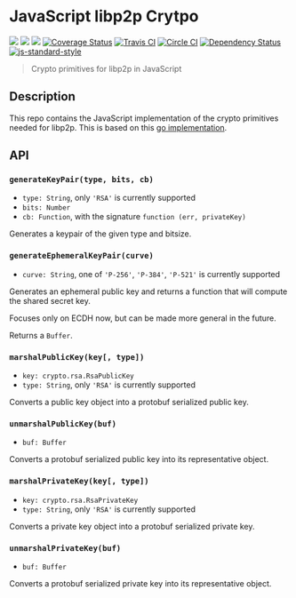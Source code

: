 # JavaScript libp2p Crytpo

[![](https://img.shields.io/badge/made%20by-Protocol%20Labs-blue.svg?style=flat-square)](http://ipn.io)
[![](https://img.shields.io/badge/project-IPFS-blue.svg?style=flat-square)](http://ipfs.io/)
[![](https://img.shields.io/badge/freenode-%23ipfs-blue.svg?style=flat-square)](http://webchat.freenode.net/?channels=%23ipfs)
[![Coverage Status](https://coveralls.io/repos/github/ipfs/js-libp2p-crypto/badge.svg?branch=master)](https://coveralls.io/github/ipfs/js-libp2p-crypto?branch=master)
[![Travis CI](https://travis-ci.org/ipfs/js-libp2p-crypto.svg?branch=master)](https://travis-ci.org/ipfs/js-libp2p-crypto)
[![Circle CI](https://circleci.com/gh/ipfs/js-libp2p-crypto.svg?style=svg)](https://circleci.com/gh/ipfs/js-libp2p-crypto)
[![Dependency Status](https://david-dm.org/ipfs/js-libp2p-crypto.svg?style=flat-square)](https://david-dm.org/ipfs/js-libp2p-crypto) [![js-standard-style](https://img.shields.io/badge/code%20style-standard-brightgreen.svg?style=flat-square)](https://github.com/feross/standard)

> Crypto primitives for libp2p in JavaScript

## Description

This repo contains the JavaScript implementation of the crypto primitives
needed for libp2p. This is based on this [go implementation](https://github.com/ipfs/go-libp2p-crypto).


## API

### `generateKeyPair(type, bits, cb)`

- `type: String`, only `'RSA'` is currently supported
- `bits: Number`
- `cb: Function`, with the signature `function (err, privateKey)`

Generates a keypair of the given type and bitsize.

### `generateEphemeralKeyPair(curve)`

- `curve: String`, one of `'P-256'`, `'P-384'`, `'P-521'` is currently supported

Generates an ephemeral public key and returns a function that will compute the shared secret key.

Focuses only on ECDH now, but can be made more general in the future.

Returns a `Buffer`.

### `marshalPublicKey(key[, type])`

- `key: crypto.rsa.RsaPublicKey`
- `type: String`, only `'RSA'` is currently supported

Converts a public key object into a protobuf serialized public key.

### `unmarshalPublicKey(buf)`

- `buf: Buffer`

Converts a protobuf serialized public key into its  representative object.

### `marshalPrivateKey(key[, type])`

- `key: crypto.rsa.RsaPrivateKey`
- `type: String`, only `'RSA'` is currently supported

Converts a private key object into a protobuf serialized private key.

### `unmarshalPrivateKey(buf)`

- `buf: Buffer`

Converts a protobuf serialized private key into its  representative object.
